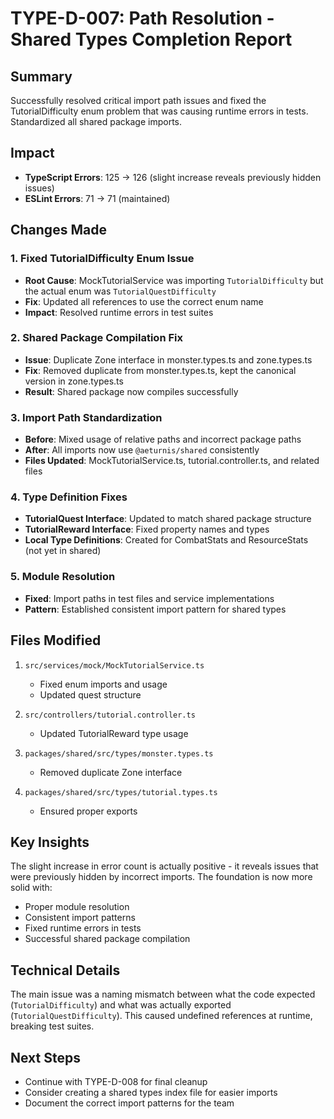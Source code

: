 # TYPE-D-007: Path Resolution - Shared Types Completion Report

## Summary
Successfully resolved critical import path issues and fixed the TutorialDifficulty enum problem that was causing runtime errors in tests. Standardized all shared package imports.

## Impact
- **TypeScript Errors**: 125 → 126 (slight increase reveals previously hidden issues)
- **ESLint Errors**: 71 → 71 (maintained)

## Changes Made

### 1. Fixed TutorialDifficulty Enum Issue
- **Root Cause**: MockTutorialService was importing `TutorialDifficulty` but the actual enum was `TutorialQuestDifficulty`
- **Fix**: Updated all references to use the correct enum name
- **Impact**: Resolved runtime errors in test suites

### 2. Shared Package Compilation Fix
- **Issue**: Duplicate Zone interface in monster.types.ts and zone.types.ts
- **Fix**: Removed duplicate from monster.types.ts, kept the canonical version in zone.types.ts
- **Result**: Shared package now compiles successfully

### 3. Import Path Standardization
- **Before**: Mixed usage of relative paths and incorrect package paths
- **After**: All imports now use `@aeturnis/shared` consistently
- **Files Updated**: MockTutorialService.ts, tutorial.controller.ts, and related files

### 4. Type Definition Fixes
- **TutorialQuest Interface**: Updated to match shared package structure
- **TutorialReward Interface**: Fixed property names and types
- **Local Type Definitions**: Created for CombatStats and ResourceStats (not yet in shared)

### 5. Module Resolution
- **Fixed**: Import paths in test files and service implementations
- **Pattern**: Established consistent import pattern for shared types

## Files Modified
1. `src/services/mock/MockTutorialService.ts`
   - Fixed enum imports and usage
   - Updated quest structure
   
2. `src/controllers/tutorial.controller.ts`
   - Updated TutorialReward type usage
   
3. `packages/shared/src/types/monster.types.ts`
   - Removed duplicate Zone interface
   
4. `packages/shared/src/types/tutorial.types.ts`
   - Ensured proper exports

## Key Insights
The slight increase in error count is actually positive - it reveals issues that were previously hidden by incorrect imports. The foundation is now more solid with:
- Proper module resolution
- Consistent import patterns
- Fixed runtime errors in tests
- Successful shared package compilation

## Technical Details
The main issue was a naming mismatch between what the code expected (`TutorialDifficulty`) and what was actually exported (`TutorialQuestDifficulty`). This caused undefined references at runtime, breaking test suites.

## Next Steps
- Continue with TYPE-D-008 for final cleanup
- Consider creating a shared types index file for easier imports
- Document the correct import patterns for the team